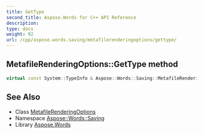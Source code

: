 ```yaml
---
title: GetType
second_title: Aspose.Words for C++ API Reference
description: 
type: docs
weight: 92
url: /cpp/aspose.words.saving/metafilerenderingoptions/gettype/
---
```

## MetafileRenderingOptions::GetType method




```cpp
virtual const System::TypeInfo & Aspose::Words::Saving::MetafileRenderingOptions::GetType() const override
```

## See Also

* Class [MetafileRenderingOptions](../)
* Namespace [Aspose::Words::Saving](../../)
* Library [Aspose.Words](../../../)
